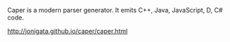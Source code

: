 Caper is a modern parser generator.
It emits C++, Java, JavaScript, D, C# code.

http://jonigata.github.io/caper/caper.html
